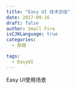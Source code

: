 ```yaml
---
title: "Easy UI 技术总结"
date: 2017-09-16
draft: false
author: Small Fire
isCJKLanguage: true
categories: 
  - 前端

tags: 
  - EasyUI
---
```


Easy UI使用场景